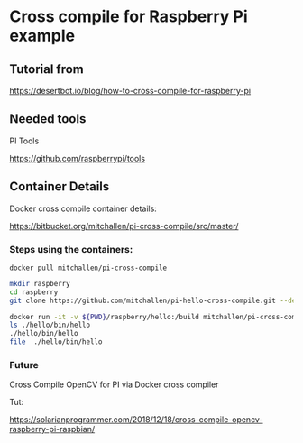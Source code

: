 # Cross compile for Raspberry Pi example

## Tutorial from
https://desertbot.io/blog/how-to-cross-compile-for-raspberry-pi

## Needed tools

PI Tools

https://github.com/raspberrypi/tools

## Container Details

Docker cross compile container details:

https://bitbucket.org/mitchallen/pi-cross-compile/src/master/

### Steps using the containers:

`docker pull mitchallen/pi-cross-compile`

```bash
mkdir raspberry
cd raspberry
git clone https://github.com/mitchallen/pi-hello-cross-compile.git --depth=1 hello
```

```bash
docker run -it -v ${PWD}/raspberry/hello:/build mitchallen/pi-cross-compile
ls ./hello/bin/hello
./hello/bin/hello
file  ./hello/bin/hello

```

### Future

Cross Compile OpenCV for PI via Docker cross compiler

Tut:

https://solarianprogrammer.com/2018/12/18/cross-compile-opencv-raspberry-pi-raspbian/




